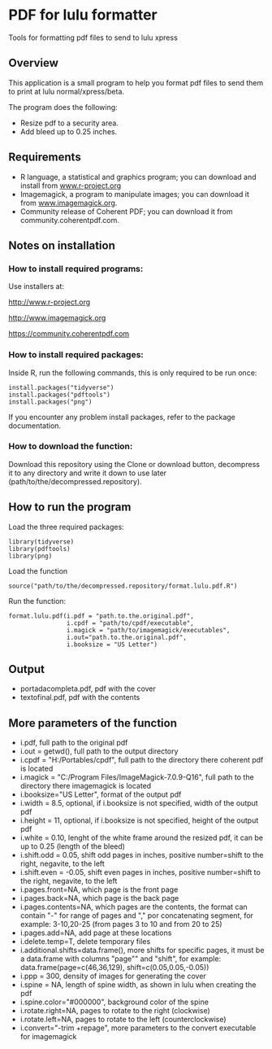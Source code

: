 # PDF for lulu formatter

Tools for formatting pdf files to send to lulu xpress

## Overview

This application is a small program to help you format pdf files to send them to print at lulu normal/xpress/beta.

The program does the following:

* Resize pdf to a security area.
* Add bleed up to 0.25 inches.

## Requirements

* R language, a statistical and graphics program; you can download and install from www.r-project.org
* Imagemagick, a program to manipulate images; you can download it from www.imagemagick.org.
* Community release of Coherent PDF; you can download it from community.coherentpdf.com.

## Notes on installation

### How to install required programs:

Use installers at:

http://www.r-project.org

http://www.imagemagick.org

https://community.coherentpdf.com

### How to install required packages:

Inside R, run the following commands, this is only required to be run once:

```
install.packages("tidyverse")
install.packages("pdftools")
install.packages("png")
```

If you encounter any problem install packages, refer to the package documentation.

### How to download the function:

Download this repository using the Clone or download button, decompress it to any directory and write it down to use later (path/to/the/decompressed.repository).

## How to run the program

Load the three required packages:

```
library(tidyverse)
library(pdftools)
library(png)
```

Load the function

```
source("path/to/the/decompressed.repository/format.lulu.pdf.R")
```

Run the function:

```
format.lulu.pdf(i.pdf = "path.to.the.original.pdf", 
                i.cpdf = "path/to/cpdf/executable", 
                i.magick = "path/to/imagemagick/executables",
                i.out="path.to.the.original.pdf",
                i.booksize = "US Letter")
```

## Output

* portadacompleta.pdf, pdf with the cover
* textofinal.pdf, pdf with the contents

## More parameters of the function

* i.pdf, full path to the original pdf 
* i.out = getwd(), full path to the output directory 
* i.cpdf = "H:/Portables/cpdf", full path to the directory there coherent pdf is located
* i.magick = "C:/Program Files/ImageMagick-7.0.9-Q16", full path to the directory there imagemagick is located
* i.booksize="US Letter", format of the output pdf
* i.width = 8.5, optional, if i.booksize is not specified, width of the output pdf
* i.height = 11, optional, if i.booksize is not specified, height of the output pdf
* i.white = 0.10, lenght of the white frame around the resized pdf, it can be up to 0.25 (length of the bleed)
* i.shift.odd = 0.05, shift odd pages in inches, positive number=shift to the right, negavite, to the left
* i.shift.even = -0.05, shift even pages in inches, positive number=shift to the right, negavite, to the left
* i.pages.front=NA, which page is the front page
* i.pages.back=NA, which page is the back page
* i.pages.contents=NA, which pages are the contents, the format can contain "-" for range of pages and "," por concatenating segment, for example: 3-10,20-25 (from pages 3 to 10 and from 20 to 25)
* i.pages.add=NA, add page at these locations
* i.delete.temp=T, delete temporary files
* i.additional.shifts=data.frame(), more shifts for specific pages, it must be a data.frame with columns "page"" and "shift", for example: data.frame(page=c(46,36,129), shift=c(0.05,0.05,-0.05))
* i.ppp = 300, density of images for generating the cover
* i.spine = NA, length of spine width, as shown in lulu when creating the pdf
* i.spine.color="#000000", background color of the spine
* i.rotate.right=NA, pages to rotate to the right (clockwise)
* i.rotate.left=NA, pages to rotate to the left (counterclockwise)
* i.convert="-trim +repage", more parameters to the convert executable for imagemagick
